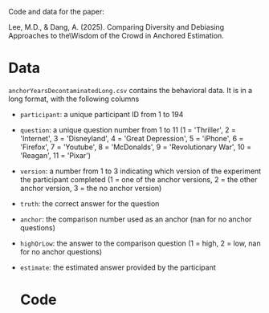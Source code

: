 Code and data for the paper:

Lee, M.D., & Dang, A. (2025). Comparing Diversity and Debiasing Approaches to the\\Wisdom of the Crowd in Anchored Estimation.

# Data

`anchorYearsDecontaminatedLong.csv` contains the behavioral data. It is in a long format, with the following columns
- `participant`: a unique participant ID from 1 to 194
- `question`: a unique question number from 1 to 11 (1 = 'Thriller', 2 = 'Internet', 3 = 'Disneyland', 4 = 'Great Depression', 5 = 'iPhone', 6 = 'Firefox', 7 = 'Youtube', 8 = 'McDonalds', 9 = 'Revolutionary War', 10 = 'Reagan', 11 = 'Pixar')
- `version`: a number from 1 to 3 indicating which version of the experiment the participant completed (1 = one of the anchor versions, 2 = the other anchor version, 3 = the no anchor version)
- `truth`: the correct answer for the question
- `anchor`: the comparison number used as an anchor (nan for no anchor questions)
- `highOrLow`: the answer to the comparison question (1 = high, 2 = low, nan for no anchor questions)
- `estimate`: the estimated answer provided by the participant

  # Code
